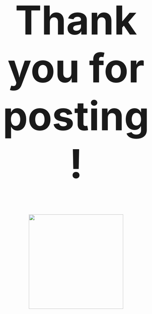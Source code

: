 <center><h1 style="font-size:900%;">Thank you for posting!</h1></center>
<center><a href=https://jonv1901.github.io/PROJECT-No-Food-Wasted><img src=https://www.vhv.rs/dpng/d/13-132825_return-button-hd-png-download.png width="300px" height="300px"></a></center>